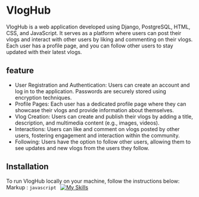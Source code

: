 #  VlogHub
VlogHub is a web application developed using Django, PostgreSQL, HTML, CSS, and JavaScript. It serves as a platform where users can post their vlogs and interact with other users by liking and commenting on their vlogs. Each user has a profile page, and you can follow other users to stay updated with their latest vlogs.
## feature 
* User Registration and Authentication: Users can create an account and log in to the application. Passwords are securely stored using encryption techniques.
* Profile Pages: Each user has a dedicated profile page where they can showcase their vlogs and provide information about themselves.
* Vlog Creation: Users can create and publish their vlogs by adding a title, description, and multimedia content (e.g., images, videos).
* Interactions: Users can like and comment on vlogs posted by other users, fostering engagement and interaction within the community.
* Following: Users have the option to follow other users, allowing them to see updates and new vlogs from the users they follow.
## Installation
To run VlogHub locally on your machine, follow the instructions below:
Markup : ```javascript
         ```
[![My Skills](https://skills.thijs.gg/icons?i=py,postgres,html,css&theme=light)](https://skills.thijs.gg)
